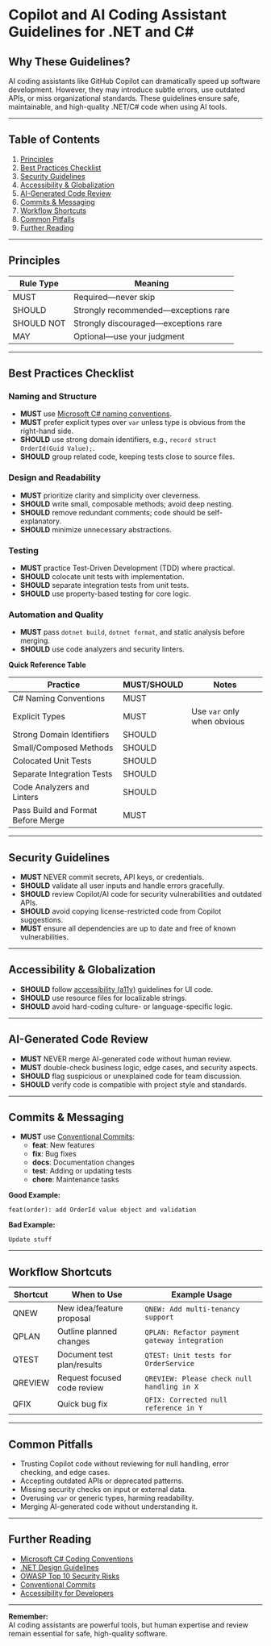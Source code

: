 # Copilot and AI Coding Assistant Guidelines for .NET and C#

## Why These Guidelines?
AI coding assistants like GitHub Copilot can dramatically speed up software development. However, they may introduce subtle errors, use outdated APIs, or miss organizational standards. These guidelines ensure safe, maintainable, and high-quality .NET/C# code when using AI tools.

---

## Table of Contents
1. [Principles](#principles)
2. [Best Practices Checklist](#best-practices-checklist)
3. [Security Guidelines](#security-guidelines)
4. [Accessibility & Globalization](#accessibility--globalization)
5. [AI-Generated Code Review](#ai-generated-code-review)
6. [Commits & Messaging](#commits--messaging)
7. [Workflow Shortcuts](#workflow-shortcuts)
8. [Common Pitfalls](#common-pitfalls)
9. [Further Reading](#further-reading)

---

## Principles

| Rule Type | Meaning                                 |
|-----------|-----------------------------------------|
| MUST      | Required—never skip                     |
| SHOULD    | Strongly recommended—exceptions rare    |
| SHOULD NOT| Strongly discouraged—exceptions rare    |
| MAY       | Optional—use your judgment              |

---

## Best Practices Checklist

### Naming and Structure
- **MUST** use [Microsoft C# naming conventions](https://learn.microsoft.com/en-us/dotnet/standard/design-guidelines/naming-guidelines).
- **MUST** prefer explicit types over `var` unless type is obvious from the right-hand side.
- **SHOULD** use strong domain identifiers, e.g., `record struct OrderId(Guid Value);`.
- **SHOULD** group related code, keeping tests close to source files.

### Design and Readability
- **MUST** prioritize clarity and simplicity over cleverness.
- **SHOULD** write small, composable methods; avoid deep nesting.
- **SHOULD** remove redundant comments; code should be self-explanatory.
- **SHOULD** minimize unnecessary abstractions.

### Testing
- **MUST** practice Test-Driven Development (TDD) where practical.
- **SHOULD** colocate unit tests with implementation.
- **SHOULD** separate integration tests from unit tests.
- **SHOULD** use property-based testing for core logic.

### Automation and Quality
- **MUST** pass `dotnet build`, `dotnet format`, and static analysis before merging.
- **SHOULD** use code analyzers and security linters.

**Quick Reference Table**

| Practice                                     | MUST/SHOULD | Notes                        |
|-----------------------------------------------|-------------|------------------------------|
| C# Naming Conventions                        | MUST        |                              |
| Explicit Types                               | MUST        | Use `var` only when obvious  |
| Strong Domain Identifiers                    | SHOULD      |                              |
| Small/Composed Methods                       | SHOULD      |                              |
| Colocated Unit Tests                         | SHOULD      |                              |
| Separate Integration Tests                   | SHOULD      |                              |
| Code Analyzers and Linters                   | SHOULD      |                              |
| Pass Build and Format Before Merge           | MUST        |                              |

---

## Security Guidelines

- **MUST** NEVER commit secrets, API keys, or credentials.
- **SHOULD** validate all user inputs and handle errors gracefully.
- **SHOULD** review Copilot/AI code for security vulnerabilities and outdated APIs.
- **SHOULD** avoid copying license-restricted code from Copilot suggestions.
- **MUST** ensure all dependencies are up to date and free of known vulnerabilities.

---

## Accessibility & Globalization

- **SHOULD** follow [accessibility (a11y)](https://learn.microsoft.com/en-us/accessibility/dev-guide/) guidelines for UI code.
- **SHOULD** use resource files for localizable strings.
- **SHOULD** avoid hard-coding culture- or language-specific logic.

---

## AI-Generated Code Review

- **MUST** NEVER merge AI-generated code without human review.
- **MUST** double-check business logic, edge cases, and security aspects.
- **SHOULD** flag suspicious or unexplained code for team discussion.
- **SHOULD** verify code is compatible with project style and standards.

---

## Commits & Messaging

- **MUST** use [Conventional Commits](https://www.conventionalcommits.org/):
  - **feat**: New features
  - **fix**: Bug fixes
  - **docs**: Documentation changes
  - **test**: Adding or updating tests
  - **chore**: Maintenance tasks

**Good Example:**  
```
feat(order): add OrderId value object and validation
```

**Bad Example:**  
```
Update stuff
```

---

## Workflow Shortcuts

| Shortcut | When to Use                   | Example Usage                                     |
|----------|-------------------------------|---------------------------------------------------|
| QNEW     | New idea/feature proposal     | `QNEW: Add multi-tenancy support`                 |
| QPLAN    | Outline planned changes       | `QPLAN: Refactor payment gateway integration`     |
| QTEST    | Document test plan/results    | `QTEST: Unit tests for OrderService`              |
| QREVIEW  | Request focused code review   | `QREVIEW: Please check null handling in X`        |
| QFIX     | Quick bug fix                 | `QFIX: Corrected null reference in Y`             |

---

## Common Pitfalls

- Trusting Copilot code without reviewing for null handling, error checking, and edge cases.
- Accepting outdated APIs or deprecated patterns.
- Missing security checks on input or external data.
- Overusing `var` or generic types, harming readability.
- Merging AI-generated code without understanding it.

---

## Further Reading

- [Microsoft C# Coding Conventions](https://learn.microsoft.com/en-us/dotnet/csharp/fundamentals/coding-style/coding-conventions)
- [.NET Design Guidelines](https://learn.microsoft.com/en-us/dotnet/standard/design-guidelines/)
- [OWASP Top 10 Security Risks](https://owasp.org/www-project-top-ten/)
- [Conventional Commits](https://www.conventionalcommits.org/)
- [Accessibility for Developers](https://learn.microsoft.com/en-us/accessibility/dev-guide/)

---

**Remember:**  
AI coding assistants are powerful tools, but human expertise and review remain essential for safe, high-quality software.

